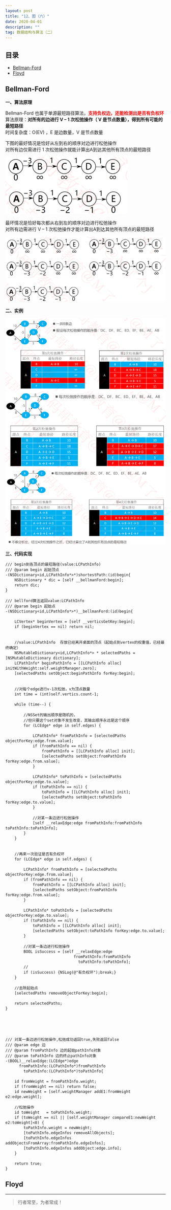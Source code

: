 ```yaml
---
layout: post
title: "12、图（六）"
date: 2020-04-01
description: ""
tag: 数据结构与算法（二）
---
```







## 目录

* [Bellman-Ford](#content1)
* [Floyd](#content2)

 


<!-- ************************************************ -->
## <a id="content1"></a>Bellman-Ford

**一、算法原理**

Bellman-Ford 也属于单源最短路径算法，<span style="color:red;font-weight:bold">支持负权边，还能检测出是否有负权环</span>         
算法原理：<span style="font-weight:bold">对所有的边进行 V – 1 次松弛操作（ V 是节点数量），得到所有可能的最短路径</span>     
时间复杂度：O(EV) ，E 是边数量，V 是节点数量    

下图的最好情况是恰好从左到右的顺序对边进行松弛操作     
对所有边仅需进行 1 次松弛操作就能计算出A到达其他所有顶点的最短路径      

<img src="/images/DataStructurs2/graph50.png" alt="img">


最坏情况是恰好每次都从右到左的顺序对边进行松弛操作    
对所有边需进行 V – 1 次松弛操作才能计算出A到达其他所有顶点的最短路径     

<img src="/images/DataStructurs2/graph51.png" alt="img">

**二、实例**

<img src="/images/DataStructurs2/graph52.png" alt="img">

<img src="/images/DataStructurs2/graph53.png" alt="img">

<img src="/images/DataStructurs2/graph54.png" alt="img">


**三、代码实现**


```
/// begin到各顶点的最短路径(value:LCPathInfo)
/// @param begin 起始顶点
-(NSDictionary<id,LCPathInfo*>*)shortestPath:(id)begin{
    NSDictionary * dic = [self __bellmanFord:begin];
    return dic;
}

/// bellford算法返回value:LCPathInfo
/// @param begin 起始点
-(NSDictionary<id,LCPathInfo*>*)__bellmanFord:(id)begin{
    
    LCVertex* beginVertex = [self __verticsGetKey:begin];
    if (beginVertex == nil) return nil;


    //value:LCPathInfo  存放已经离开桌面的顶点（起始点到vertex的权重值，已经最终确定）
    NSMutableDictionary<id,LCPathInfo*> * selectedPaths = [NSMutableDictionary dictionary];
    LCPathInfo* beginPathInfo = [[LCPathInfo alloc] initWithWeight:self.weightManager.zero];
    [selectedPaths setObject:beginPathInfo forKey:begin];

    
    //对每个edge进行v-1次松弛，v为顶点数量
    int time = (int)self.vertics.count-1;
    
    while (time--) {

        //NSSet的输出顺序是随机的，
        //但只要这个set对象不发生改变，其输出顺序永远是这个顺序
        for (LCEdge* edge in self.edges) {
            
            LCPathInfo* fromPathInfo = [selectedPaths objectForKey:edge.from.value];
            if (fromPathInfo == nil) {
                fromPathInfo = [[LCPathInfo alloc] init];
                [selectedPaths setObject:fromPathInfo forKey:edge.from.value];
            }
            
            LCPathInfo* toPathInfo = [selectedPaths objectForKey:edge.to.value];
            if (toPathInfo == nil) {
                toPathInfo = [[LCPathInfo alloc] init];
                [selectedPaths setObject:toPathInfo forKey:edge.to.value];
            }
            
            //对某一条边进行松弛操作
            [self __relaxEdge:edge fromPathInfo:fromPathInfo toPathInfo:toPathInfo];
        }
    }
    
    
    //再来一次验证是否有负权环
    for (LCEdge* edge in self.edges) {
        
        LCPathInfo* fromPathInfo = [selectedPaths objectForKey:edge.from.value];
        if (fromPathInfo == nil) {
            fromPathInfo = [[LCPathInfo alloc] init];
            [selectedPaths setObject:fromPathInfo forKey:edge.from.value];
        }
        
        LCPathInfo* toPathInfo = [selectedPaths objectForKey:edge.to.value];
        if (toPathInfo == nil) {
            toPathInfo = [[LCPathInfo alloc] init];
            [selectedPaths setObject:toPathInfo forKey:edge.to.value];
        }
        
        //对某一条边进行松弛操作
        BOOL isSuccess = [self __relaxEdge:edge
                              fromPathInfo:fromPathInfo
                                toPathInfo:toPathInfo];
        //
        if (isSuccess) {NSLog(@"有负权环");break;}
    }

    //去除起始点
    [selectedPaths removeObjectForKey:begin];

    return selectedPaths;
}





/// 对某一条边进行松弛操作,松弛成功返回true,失败返回false
/// @param edge 边
/// @param fromPathInfo 边的起始pathInfo对象
/// @param toPathInfo 边的终止pathInfo对象
-(BOOL)__relaxEdge:(LCEdge*)edge
      fromPathInfo:(LCPathInfo*)fromPathInfo
        toPathInfo:(LCPathInfo*)toPathInfo{
    
    id fromWeight = fromPathInfo.weight;
    if (fromWeight == nil) return false;
    id newWeight = [self.weightManager addE1:fromWeight e2:edge.weight];

    //松弛操作
    id toWeight   = toPathInfo.weight;
    if (toWeight == nil || [self.weightManager compareE1:newWeight e2:toWeight]<0) {
        toPathInfo.weight = newWeight;
        [toPathInfo.edgeInfos removeAllObjects];
        [toPathInfo.edgeInfos addObjectsFromArray:fromPathInfo.edgeInfos];
        [toPathInfo.edgeInfos addObject:edge.info];
    }
    
    return true;
}

```

<!-- ************************************************ -->
## <a id="content1"></a>Floyd



----------
>  行者常至，为者常成！


